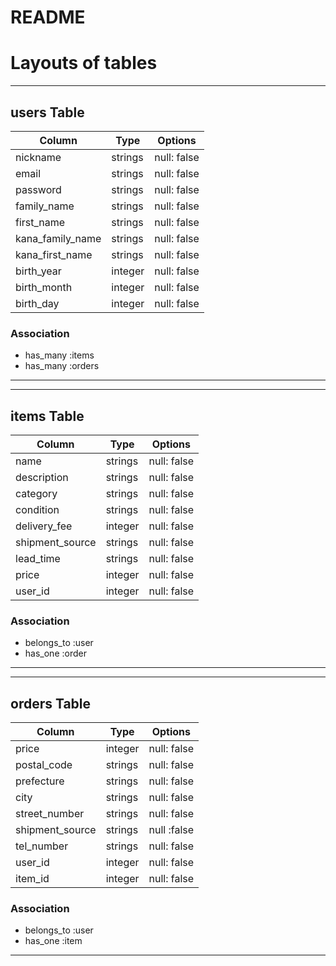 # README

# Layouts of tables
---------------------------------------
## users Table
|Column          |Type   |Options    |
|----------------|-------|-----------|
|nickname        |strings|null: false|
|email           |strings|null: false|
|password        |strings|null: false|
|family_name     |strings|null: false|
|first_name      |strings|null: false|
|kana_family_name|strings|null: false|
|kana_first_name |strings|null: false|
|birth_year      |integer|null: false|
|birth_month     |integer|null: false|
|birth_day       |integer|null: false|

### Association
* has_many :items
* has_many :orders
---------------------------------------
---------------------------------------
## items Table
|Column         |Type   |Options    |
|---------------|-------|-----------|
|name           |strings|null: false|
|description    |strings|null: false|
|category       |strings|null: false|
|condition      |strings|null: false|
|delivery_fee   |integer|null: false|
|shipment_source|strings|null: false|
|lead_time      |strings|null: false|
|price          |integer|null: false|
|user_id        |integer|null: false|

### Association
* belongs_to :user
* has_one :order
---------------------------------------
---------------------------------------
## orders Table
|Column         |Type   |Options    |
|---------------|-------|-----------|
|price          |integer|null: false|
|postal_code    |strings|null: false|
|prefecture     |strings|null: false|
|city           |strings|null: false|
|street_number  |strings|null: false|
|shipment_source|strings|null :false|
|tel_number     |strings|null: false|
|user_id        |integer|null: false|
|item_id        |integer|null: false|

### Association
* belongs_to :user
* has_one :item

---------------------------------------